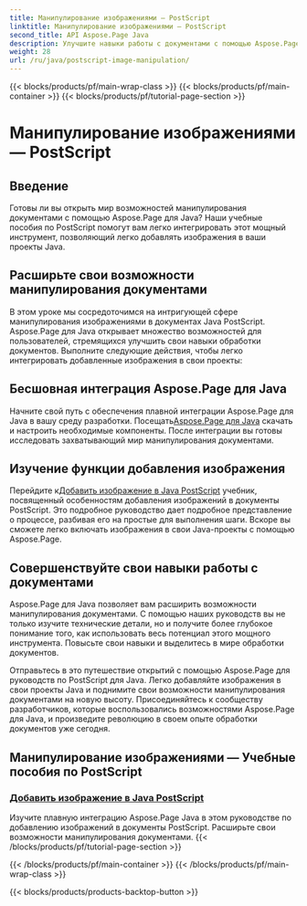 ```yaml
---
title: Манипулирование изображениями — PostScript
linktitle: Манипулирование изображениями — PostScript
second_title: API Aspose.Page Java
description: Улучшите навыки работы с документами с помощью Aspose.Page для Java. Погрузитесь в наши руководства по PostScript, научитесь добавлять изображения на Java и улучшите свои возможности работы с документами.
weight: 28
url: /ru/java/postscript-image-manipulation/
---
```


{{< blocks/products/pf/main-wrap-class >}}
{{< blocks/products/pf/main-container >}}
{{< blocks/products/pf/tutorial-page-section >}}

# Манипулирование изображениями — PostScript


## Введение

Готовы ли вы открыть мир возможностей манипулирования документами с помощью Aspose.Page для Java? Наши учебные пособия по PostScript помогут вам легко интегрировать этот мощный инструмент, позволяющий легко добавлять изображения в ваши проекты Java.

## Расширьте свои возможности манипулирования документами

В этом уроке мы сосредоточимся на интригующей сфере манипулирования изображениями в документах Java PostScript. Aspose.Page для Java открывает множество возможностей для пользователей, стремящихся улучшить свои навыки обработки документов. Выполните следующие действия, чтобы легко интегрировать добавленные изображения в свои проекты:

## Бесшовная интеграция Aspose.Page для Java

 Начните свой путь с обеспечения плавной интеграции Aspose.Page для Java в вашу среду разработки. Посещать[Aspose.Page для Java](https://products.aspose.com/page/java) скачать и настроить необходимые компоненты. После интеграции вы готовы исследовать захватывающий мир манипулирования документами.

## Изучение функции добавления изображения

 Перейдите к[Добавить изображение в Java PostScript](./add-image/) учебник, посвященный особенностям добавления изображений в документы PostScript. Это подробное руководство дает подробное представление о процессе, разбивая его на простые для выполнения шаги. Вскоре вы сможете легко включать изображения в свои Java-проекты с помощью Aspose.Page.

## Совершенствуйте свои навыки работы с документами

Aspose.Page для Java позволяет вам расширить возможности манипулирования документами. С помощью наших руководств вы не только изучите технические детали, но и получите более глубокое понимание того, как использовать весь потенциал этого мощного инструмента. Повысьте свои навыки и выделитесь в мире обработки документов.

Отправьтесь в это путешествие открытий с помощью Aspose.Page для руководств по PostScript для Java. Легко добавляйте изображения в свои проекты Java и поднимите свои возможности манипулирования документами на новую высоту. Присоединяйтесь к сообществу разработчиков, которые воспользовались возможностями Aspose.Page для Java, и произведите революцию в своем опыте обработки документов уже сегодня.
## Манипулирование изображениями — Учебные пособия по PostScript
### [Добавить изображение в Java PostScript](./add-image/)
Изучите плавную интеграцию Aspose.Page Java в этом руководстве по добавлению изображений в документы PostScript. Расширьте свои возможности манипулирования документами.
{{< /blocks/products/pf/tutorial-page-section >}}

{{< /blocks/products/pf/main-container >}}
{{< /blocks/products/pf/main-wrap-class >}}

{{< blocks/products/products-backtop-button >}}
